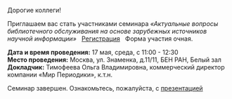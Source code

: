 Дорогие коллеги!

Приглашаем вас стать участниками семинара
_«Актуальные вопросы библиотечного обслуживания на основе зарубежных источников научной информации»_   [Регистрация](https://docs.google.com/forms/d/e/1FAIpQLSfc7IVEhltnoYJCM03g_-HCalOVtusB6QfHF5REWOA9j8AyoQ/viewform "до 16 мая включительно")   Форма участия очная.

**Дата и время проведения:** 17 мая, среда, с 11:00 - 12:30
\
**Место проведения:** Москва, ул. Знаменка, д.11/11, БЕН РАН, Белый зал
\
**Докладчик:** Тимофеева Ольга Владимировна, коммерческий директор компании «Мир Периодики», к.т.н.

Семинар завершен. Ознакомьтесь, пожалуйста, с [презентацией](</more/Timofeeva O_V_2023_05_17.ppt>)
